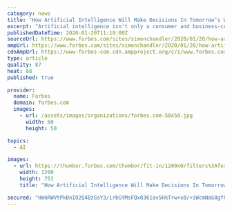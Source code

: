 ```yaml
---
category: news
title: "How Artificial Intelligence Will Make Decisions In Tomorrow’s Wars"
excerpt: "Artificial intelligence isn't only a consumer and business-centric technology. Yes, companies use AI to automate various tasks, while consumers use AI to make their daily routines easier. But governments–and in particular militaries–also have a massive interest in the speed and scale offered by AI."
publishedDateTime: 2020-01-20T11:19:00Z
sourceUrl: https://www.forbes.com/sites/simonchandler/2020/01/20/how-artificial-intelligence-will-make-decisions-in-tomorrows-wars/
ampUrl: https://www.forbes.com/sites/simonchandler/2020/01/20/how-artificial-intelligence-will-make-decisions-in-tomorrows-wars/amp/
cdnAmpUrl: https://www-forbes-com.cdn.ampproject.org/c/s/www.forbes.com/sites/simonchandler/2020/01/20/how-artificial-intelligence-will-make-decisions-in-tomorrows-wars/amp/
type: article
quality: 87
heat: 88
published: true

provider:
  name: Forbes
  domain: forbes.com
  images:
    - url: /assets/images/organizations/forbes.com-50x50.jpg
      width: 50
      height: 50

topics:
  - AI

images:
  - url: https://thumbor.forbes.com/thumbor/fit-in/1200x0/filters%3Aformat%28jpg%29/https%3A%2F%2Fspecials-images.forbesimg.com%2Fimageserve%2F5e2584aea854780006cb3ed7%2F0x0.jpg
    width: 1200
    height: 753
    title: "How Artificial Intelligence Will Make Decisions In Tomorrow’s Wars"

secured: "HmhRWVtPkBnIO2Q4BzGsY3/irbGYMsFQx8361av5HkTrw+x0/+iWcmNaG8gfh01BrfXm2GiEgjZ1mEE2hAMBvqHm2bu9Xqm0S55Ros1HLPbMMMdUAzZ4Yue1WrSzDKh6TM+pYqra4EQ+eULe8FiYQSmnJw0/Lvh6wNkzH+J6Npwqykj4uZVHdrpiSFbvqCnjimY1SFEoYvxQyaJODoTXGbreyBRpoXtJAK3TXJalh0IxWKjDfIMGUsQjlm0A45ovOUdrBJ4UMe49CGZzcdpAeyOnj58kJq7hujE0KsOE8+TdymSwkYsaLUBp4eLByLbKRRhZZ47SXgSscFMkWwrbbfj29PzVVxpuOCybI7g0qwWsajX11Emk7k8TVwDPwH3G0wAMy34HcraUe3S8JgkFKXQqd36x03O2lRRdg+BLqUCCjrytBEg7eTOcm+VzSX6Bn2orM0FeVm0De6MyYU+IuA==;vpeIgRRfE9cdzLAYr9HT+g=="
---
```


